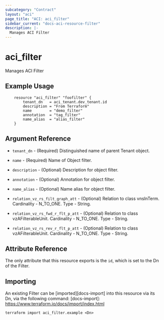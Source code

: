 ```yaml
---
subcategory: "Contract"
layout: "aci"
page_title: "ACI: aci_filter"
sidebar_current: "docs-aci-resource-filter"
description: |-
  Manages ACI Filter
---
```


# aci_filter #
Manages ACI Filter

## Example Usage ##

```hcl
	resource "aci_filter" "foofilter" {
		tenant_dn   = aci_tenant.dev_tenant.id
		description = "From Terraform"
		name        = "demo_filter"
		annotation  = "tag_filter"
		name_alias  = "alias_filter"
	}
```
## Argument Reference ##
* `tenant_dn` - (Required) Distinguished name of parent Tenant object.
* `name` - (Required) Name of Object filter.
* `description` - (Optional) Description for object filter.
* `annotation` - (Optional) Annotation for object filter.
* `name_alias` - (Optional) Name alias for object filter.

* `relation_vz_rs_filt_graph_att` - (Optional) Relation to class vnsInTerm. Cardinality - N_TO_ONE. Type - String.
                
* `relation_vz_rs_fwd_r_flt_p_att` - (Optional) Relation to class vzAFilterableUnit. Cardinality - N_TO_ONE. Type - String.
                
* `relation_vz_rs_rev_r_flt_p_att` - (Optional) Relation to class vzAFilterableUnit. Cardinality - N_TO_ONE. Type - String.
                


## Attribute Reference

The only attribute that this resource exports is the `id`, which is set to the
Dn of the Filter.

## Importing ##

An existing Filter can be [imported][docs-import] into this resource via its Dn, via the following command:
[docs-import]: https://www.terraform.io/docs/import/index.html


```
terraform import aci_filter.example <Dn>
```